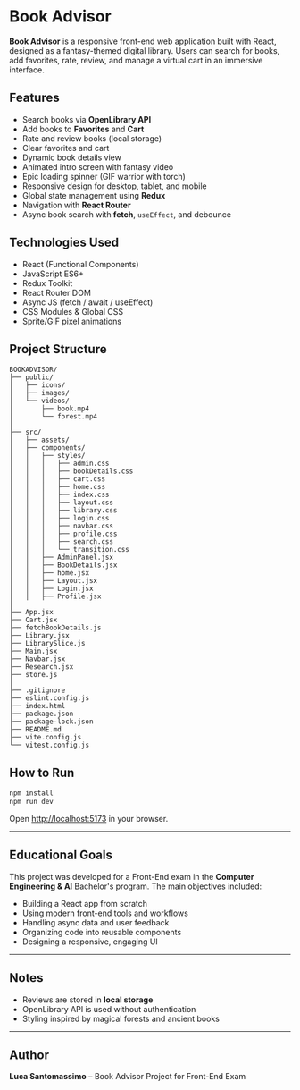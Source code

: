 
# Book Advisor

**Book Advisor** is a responsive front-end web application built with React, designed as a fantasy-themed digital library. Users can search for books, add favorites, rate, review, and manage a virtual cart in an immersive interface.

## Features

- Search books via **OpenLibrary API**
- Add books to **Favorites** and **Cart**
- Rate and review books (local storage)
- Clear favorites and cart
- Dynamic book details view
- Animated intro screen with fantasy video
- Epic loading spinner (GIF warrior with torch)
- Responsive design for desktop, tablet, and mobile
- Global state management using **Redux**
- Navigation with **React Router**
- Async book search with **fetch**, `useEffect`, and debounce

## Technologies Used

- React (Functional Components)
- JavaScript ES6+
- Redux Toolkit
- React Router DOM
- Async JS (fetch / await / useEffect)
- CSS Modules & Global CSS
- Sprite/GIF pixel animations

## Project Structure

```
BOOKADVISOR/
├── public/
│   ├── icons/
│   ├── images/
│   └── videos/
│       ├── book.mp4
│       └── forest.mp4
│
├── src/
│   ├── assets/
│   ├── components/
│   │   ├── styles/
│   │   │   ├── admin.css
│   │   │   ├── bookDetails.css
│   │   │   ├── cart.css
│   │   │   ├── home.css
│   │   │   ├── index.css
│   │   │   ├── layout.css
│   │   │   ├── library.css
│   │   │   ├── login.css
│   │   │   ├── navbar.css
│   │   │   ├── profile.css
│   │   │   ├── search.css
│   │   │   └── transition.css
│   │   ├── AdminPanel.jsx
│   │   ├── BookDetails.jsx
│   │   ├── home.jsx
│   │   ├── Layout.jsx
│   │   ├── Login.jsx
│   │   ├── Profile.jsx
│
├── App.jsx
├── Cart.jsx
├── fetchBookDetails.js
├── Library.jsx
├── LibrarySlice.js
├── Main.jsx
├── Navbar.jsx
├── Research.jsx
├── store.js
│
├── .gitignore
├── eslint.config.js
├── index.html
├── package.json
├── package-lock.json
├── README.md
├── vite.config.js
└── vitest.config.js

```

## How to Run

```bash
npm install
npm run dev
```
Open [http://localhost:5173](http://localhost:5173) in your browser.

---

## Educational Goals

This project was developed for a Front-End exam in the **Computer Engineering & AI** Bachelor's program. The main objectives included:

- Building a React app from scratch
- Using modern front-end tools and workflows
- Handling async data and user feedback
- Organizing code into reusable components
- Designing a responsive, engaging UI

---

## Notes

- Reviews are stored in **local storage**
- OpenLibrary API is used without authentication
- Styling inspired by magical forests and ancient books

---

## Author

**Luca Santomassimo** – Book Advisor Project for Front-End Exam

